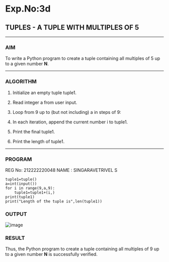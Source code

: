 # Exp.No:3d  
## TUPLES - A TUPLE WITH MULTIPLES OF 5

---

### AIM  
To write a Python program to create a tuple containing all multiples of 5 up to a given number **N**.

---

### ALGORITHM
1. Initialize an empty tuple tuple1.

2. Read integer a from user input.

3. Loop from 9 up to (but not including) a in steps of 9:

4. In each iteration, append the current number i to tuple1.

5. Print the final tuple1.

6. Print the length of tuple1.


---

### PROGRAM
REG No: 212222220048
NAME : SINGARAVETRIVEL S

```
tuple1=tuple()
a=int(input())
for i in range(9,a,9):
    tuple1=tuple1+(i,)
print(tuple1)
print("Length of the tuple is",len(tuple1))

```

### OUTPUT

![image](https://github.com/user-attachments/assets/74e4d00c-8f81-44f2-82f1-70cd7dfdf0d1)

### RESULT

Thus, the Python program to create a tuple containing all multiples of 9 up to a given number **N** is successfully verified.

